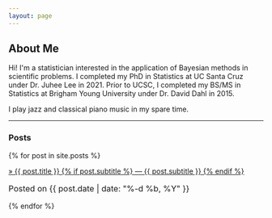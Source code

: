 ```yaml
---
layout: page
---
```


## About Me

Hi! I'm a statistician interested in the application of Bayesian methods in
scientific problems. I completed my PhD in Statistics at UC Santa Cruz under
Dr. Juhee Lee in 2021.  Prior to UCSC, I completed my BS/MS in Statistics at
Brigham Young University under Dr. David Dahl in 2015.

I play jazz and classical piano music in my spare time.

<hr>


### Posts
{% for post in site.posts %}
<div class="post-preview">
    <a href="{{ post.url | prepend: site.baseurl }}">
        &raquo; {{ post.title }}
        {% if post.subtitle %}
        &mdash;
        {{ post.subtitle }}
        {% endif %}
    </a>
    <p class="post-meta" style="font-size: 16px">
       Posted on {{ post.date | date: "%-d %b, %Y" }}
    </p>
</div>
{% endfor %}


[1]: https://help.github.com/articles/creating-project-pages-manually
